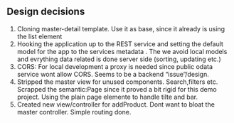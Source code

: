 ## Design decisions
1. Cloning master-detail template. Use it as base, since it already is using the list element
1. Hooking the application up to the REST service and setting the default model for the app to the services metadata . The we avoid local models and evrything data related is done server side (sorting, updating etc.)
1. CORS: For local development a proxy is needed since public odata service wont allow CORS. Seems to be a backend “issue”/design.
1. Stripped the master view for unused components. Search,filters etc. Scrapped the semantic:Page since it proved a bit rigid for this demo project. Using the plain page elemente to handle tilte and bar. 
1. Created new view/controller for addProduct. Dont want to bloat the master controller. Simple routing done.

